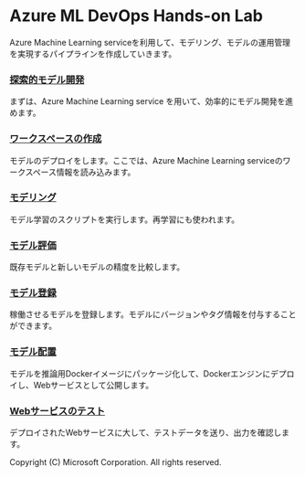 # Azure ML DevOps Hands-on Lab

Azure Machine Learning serviceを利用して、モデリング、モデルの運用管理を実現するパイプラインを作成していきます。


### [探索的モデル開発](./Model-Experiment)
まずは、Azure Machine Learning service を用いて、効率的にモデル開発を進めます。

### [ワークスペースの作成](./Create-Workspace)
モデルのデプロイをします。ここでは、Azure Machine Learning serviceのワークスペース情報を読み込みます。

### [モデリング](./Model-Training)
モデル学習のスクリプトを実行します。再学習にも使われます。

### [モデル評価](./Model-Evaluation)
既存モデルと新しいモデルの精度を比較します。

### [モデル登録](./Model-Registeration)
稼働させるモデルを登録します。モデルにバージョンやタグ情報を付与することができます。

### [モデル配置](./Model-Deployment)
モデルを推論用Dockerイメージにパッケージ化して、Dockerエンジンにデプロイし、Webサービスとして公開します。

### [Webサービスのテスト](./Test-Web-Service)
デプロイされたWebサービスに大して、テストデータを送り、出力を確認します。


Copyright (C) Microsoft Corporation. All rights reserved.
​
